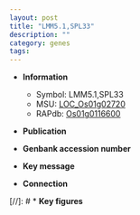 ```yaml
---
layout: post
title: "LMM5.1,SPL33"
description: ""
category: genes
tags: 
---
```


* **Information**  
    + Symbol: LMM5.1,SPL33  
    + MSU: [LOC_Os01g02720](http://rice.uga.edu/cgi-bin/ORF_infopage.cgi?orf=LOC_Os01g02720)  
    + RAPdb: [Os01g0116600](http://rapdb.dna.affrc.go.jp/viewer/gbrowse_details/irgsp1?name=Os01g0116600)  

* **Publication**  

* **Genbank accession number**  

* **Key message**  

* **Connection**  

[//]: # * **Key figures**  


